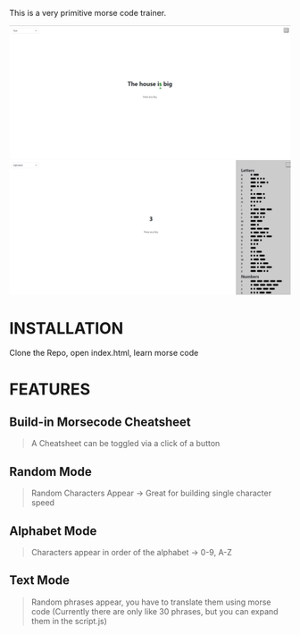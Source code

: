 This is a very primitive morse code trainer.

<img src="examples/text_mode.png">
<img src="examples/cheat_sheet.png">

# INSTALLATION
Clone the Repo, open index.html, learn morse code

# FEATURES
## Build-in Morsecode Cheatsheet
> A Cheatsheet can be toggled via a click of a button
## Random Mode
> Random Characters Appear -> Great for building single character speed
## Alphabet Mode
> Characters appear in order of the alphabet -> 0-9, A-Z
## Text Mode
> Random phrases appear, you have to translate them using morse code (Currently there are only like 30 phrases, but you can expand them in the script.js)

